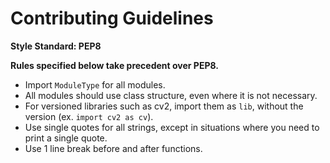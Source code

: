 # Contributing Guidelines

**Style Standard: PEP8**

**Rules specified below take precedent over PEP8.**


- Import `ModuleType` for all modules.
- All modules should use class structure, even where it is not necessary.
- For versioned libraries such as cv2, import them as `lib`, without the version (ex. `import cv2 as cv`).
- Use single quotes for all strings, except in situations where you need to print a single quote.
- Use 1 line break before and after functions.
